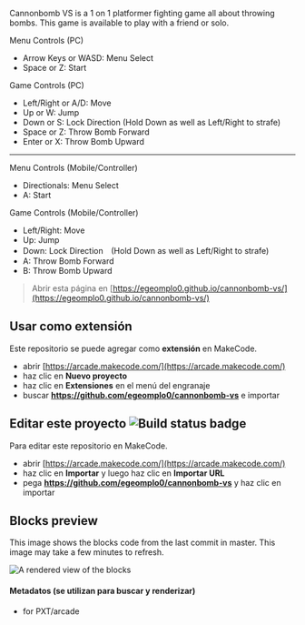 Cannonbomb VS is a 1 on 1 platformer fighting game all about throwing bombs. This game is available to play with a friend or solo.

Menu Controls (PC)
- Arrow Keys or WASD: Menu Select
- Space or Z: Start

Game Controls (PC)
- Left/Right or A/D: Move
- Up or W: Jump
- Down or S: Lock Direction (Hold Down as well as Left/Right to strafe)
- Space or Z: Throw Bomb Forward
- Enter or X: Throw Bomb Upward

-----------------------------------

Menu Controls (Mobile/Controller)
- Directionals: Menu Select
- A: Start

Game Controls (Mobile/Controller)
- Left/Right: Move
- Up: Jump
- Down: Lock Direction　(Hold Down as well as Left/Right to strafe)
- A: Throw Bomb Forward
- B: Throw Bomb Upward


> Abrir esta página en [https://egeomplo0.github.io/cannonbomb-vs/](https://egeomplo0.github.io/cannonbomb-vs/)

## Usar como extensión

Este repositorio se puede agregar como **extensión** en MakeCode.

* abrir [https://arcade.makecode.com/](https://arcade.makecode.com/)
* haz clic en **Nuevo proyecto**
* haz clic en **Extensiones** en el menú del engranaje
* buscar **https://github.com/egeomplo0/cannonbomb-vs** e importar

## Editar este proyecto ![Build status badge](https://github.com/egeomplo0/cannonbomb-vs/workflows/MakeCode/badge.svg)

Para editar este repositorio en MakeCode.

* abrir [https://arcade.makecode.com/](https://arcade.makecode.com/)
* haz clic en **Importar** y luego haz clic en **Importar URL**
* pega **https://github.com/egeomplo0/cannonbomb-vs** y haz clic en importar

## Blocks preview

This image shows the blocks code from the last commit in master.
This image may take a few minutes to refresh.

![A rendered view of the blocks](https://github.com/egeomplo0/cannonbomb-vs/raw/master/.github/makecode/blocks.png)

#### Metadatos (se utilizan para buscar y renderizar)

* for PXT/arcade
<script src="https://makecode.com/gh-pages-embed.js"></script><script>makeCodeRender("{{ site.makecode.home_url }}", "{{ site.github.owner_name }}/{{ site.github.repository_name }}");</script>
